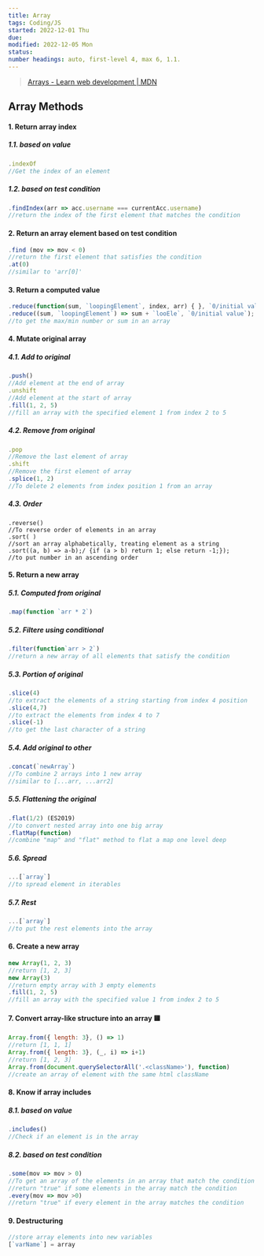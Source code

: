 ```yaml
---
title: Array
tags: Coding/JS
started: 2022-12-01 Thu
due: 
modified: 2022-12-05 Mon
status: 
number headings: auto, first-level 4, max 6, 1.1.
---
```

>[Arrays - Learn web development | MDN](https://developer.mozilla.org/en-US/docs/Learn/JavaScript/First_steps/Arrays)
## Array Methods
#### 1. Return array index
##### 1.1. based on value

```js
.indexOf 
//Get the index of an element
```

##### 1.2. based on test condition

```js
.findIndex(arr => acc.username === currentAcc.username)
//return the index of the first element that matches the condition
```

#### 2. Return an array element based on test condition

```js
.find (mov => mov < 0) 
//return the first element that satisfies the condition
.at(0)
//similar to 'arr[0]'
```

#### 3. Return a computed value

```js
.reduce(function(sum, `loopingElement`, index, arr) { }, `0/initial value`) 
.reduce((sum, `loopingElement`) => sum + `looEle`, `0/initial value`); 
//to get the max/min number or sum in an array
```

#### 4. Mutate original array
##### 4.1. Add to original

```js
.push()
//Add element at the end of array
.unshift
//Add element at the start of array
.fill(1, 2, 5)  
//fill an array with the specified element 1 from index 2 to 5  
```

##### 4.2. Remove from original  

```js
.pop  
//Remove the last element of array  
.shift  
//Remove the first element of array  
.splice(1, 2)  
//To delete 2 elements from index position 1 from an array  
```

##### 4.3. Order

```JS
.reverse()  
//To reverse order of elements in an array  
.sort( )  
//sort an array alphabetically, treating element as a string  
.sort((a, b) => a-b);/ {if (a > b) return 1; else return -1;});  
//to put number in an ascending order  
```

#### 5. Return a new array  
##### 5.1. Computed from original  

```js
.map(function `arr * 2`)  
```

##### 5.2. Filtere using conditional  

```js
.filter(function`arr > 2`)  
//return a new array of all elements that satisfy the condition 
``` 

##### 5.3. Portion of original  

```js
.slice(4)  
//to extract the elements of a string starting from index 4 position  
.slice(4,7)  
//to extract the elements from index 4 to 7  
.slice(-1)  
//to get the last character of a string  
```

##### 5.4. Add original to other  

```js
.concat(`newArray`)  
//To combine 2 arrays into 1 new array  
//similar to [...arr, ...arr2]  
```

##### 5.5. Flattening the original  

```js
.flat(1/2) (ES2019)  
//to convert nested array into one big array  
.flatMap(function)  
//combine "map" and "flat" method to flat a map one level deep  
```

##### 5.6. Spread  

```js
...[`array`]  
//to spread element in iterables  
```

##### 5.7. Rest  

```js
...[`array`]  
//to put the rest elements into the array  
```

#### 6. Create a new array  

```js
new Array(1, 2, 3)  
//return [1, 2, 3]  
new Array(3)  
//return empty array with 3 empty elements  
.fill(1, 2, 5)  
//fill an array with the specified value 1 from index 2 to 5 
``` 

#### 7. Convert array-like structure into an array  🟨

```js
Array.from({ length: 3}, () => 1)  
//return [1, 1, 1]  
Array.from({ length: 3}, (_, i) => i+1)  
//return [1, 2, 3]  
Array.from(document.querySelectorAll('.<className>'), function)  
//create an array of element with the same html className 
```

#### 8. Know if array includes  
##### 8.1. based on value  

```js
.includes()  
//Check if an element is in the array 
``` 

##### 8.2. based on test condition  

```js
.some(mov => mov > 0)  
//To get an array of the elements in an array that match the condition  
//return "true" if some elements in the array match the condition  
.every(mov => mov >0)  
//return "true" if every element in the array matches the condition
```

#### 9. Destructuring  

```js
//store array elements into new variables  
[`varName`] = array  
```